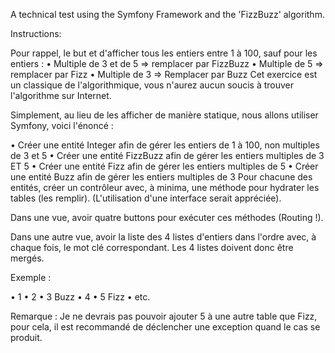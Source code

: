 A technical test using the Symfony Framework and the 'FizzBuzz' algorithm.

Instructions:

Pour rappel, le but et d'afficher tous les entiers entre 1 à 100, sauf pour les entiers :
•	Multiple de 3 et de 5 => remplacer par FizzBuzz
•	Multiple de 5 => remplacer par Fizz
•	Multiple de 3 => Remplacer par Buzz
Cet exercice est un classique de l'algorithmique, vous n'aurez aucun soucis à trouver l'algorithme sur Internet.


Simplement, au lieu de les afficher de manière statique, nous allons utiliser Symfony, voici l'énoncé :

•	Créer une entité Integer afin de gérer les entiers de 1 à 100, non multiples de 3 et 5
•	Créer une entité FizzBuzz afin de gérer les entiers multiples de 3 ET 5
•	Créer une entité Fizz afin de gérer les entiers multiples de 5
•	Créer une entité Buzz afin de gérer les entiers multiples de 3
Pour chacune des entités, créer un contrôleur avec, à minima, une méthode pour hydrater les tables (les remplir).
(L'utilisation d'une interface serait appréciée).

Dans une vue, avoir  quatre buttons  pour exécuter ces méthodes (Routing !).

Dans une autre vue, avoir la liste des 4 listes d'entiers dans l'ordre avec, à chaque fois, le mot clé correspondant. Les 4 listes doivent donc être mergés.

Exemple :

•	1
•	2
•	3 Buzz
•	4
•	5 Fizz
•	etc.

Remarque : Je ne devrais pas pouvoir ajouter 5 à une autre table que Fizz, pour cela, il est recommandé de déclencher une exception quand le cas se produit.
